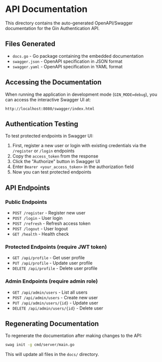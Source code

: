 # API Documentation

This directory contains the auto-generated OpenAPI/Swagger documentation for the Gin Authentication API.

## Files Generated

- `docs.go` - Go package containing the embedded documentation
- `swagger.json` - OpenAPI specification in JSON format
- `swagger.yaml` - OpenAPI specification in YAML format

## Accessing the Documentation

When running the application in development mode (`GIN_MODE=debug`), you can access the interactive Swagger UI at:

```
http://localhost:8080/swagger/index.html
```

## Authentication Testing

To test protected endpoints in Swagger UI:

1. First, register a new user or login with existing credentials via the `/register` or `/login` endpoints
2. Copy the `access_token` from the response
3. Click the "Authorize" button in Swagger UI
4. Enter `Bearer <your_access_token>` in the authorization field
5. Now you can test protected endpoints

## API Endpoints

### Public Endpoints
- `POST /register` - Register new user
- `POST /login` - User login
- `POST /refresh` - Refresh access token  
- `POST /logout` - User logout
- `GET /health` - Health check

### Protected Endpoints (require JWT token)
- `GET /api/profile` - Get user profile
- `PUT /api/profile` - Update user profile
- `DELETE /api/profile` - Delete user profile

### Admin Endpoints (require admin role)
- `GET /api/admin/users` - List all users
- `POST /api/admin/users` - Create new user
- `PUT /api/admin/users/{id}` - Update user
- `DELETE /api/admin/users/{id}` - Delete user

## Regenerating Documentation

To regenerate the documentation after making changes to the API:

```bash
swag init -g cmd/server/main.go
```

This will update all files in the `docs/` directory.
